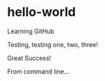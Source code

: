 # hello-world
Learning GitHub

Testing, testing one, two, three!

Great Success!

From command line...
